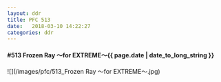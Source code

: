 ```yaml
---
layout: ddr
title: PFC 513
date:   2018-03-10 14:22:27
categories: ddr
---
```


#### **#513** Frozen Ray ～for EXTREME～<span class="pull-right">{{ page.date | date_to_long_string }}</span>
![](/images/pfc/513_Frozen Ray ～for EXTREME～.jpg)

